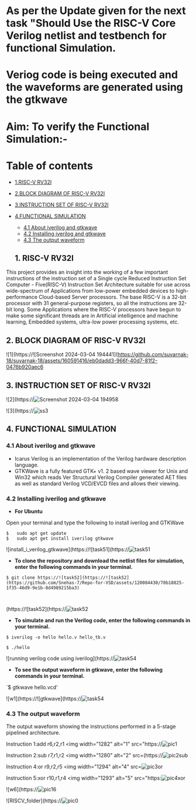 # As per the Update given for the next task "Should Use the RISC-V Core Verilog netlist and testbench for functional Simulation.
# Veriog code is being executed and the waveforms are generated using the gtkwave

# Aim: To verify the Functional Simulation:-
# Table of contents
- [1.RISC-V RV32I](#1-RISC-V-RV32I)
 - [2.BLOCK DIAGRAM OF RISC-V RV32I](#2-BLOCK-DIAGRAM-OF-RISC-V-RV32I)
 - [3.INSTRUCTION SET OF RISC-V RV32I](#3-INSTRUCTION-SET-OF-RISC-V-RV32I)
 - [4.FUNCTIONAL SIMULATION](#4-FUNCTIONAL-SIMULATION)
    - [4.1 About iverilog and gtkwave](#41-About-iverilog-and-gtkwave)
    - [4.2 Installing iverilog and gtkwave](#42-Installing-iverilog-and-gtkwave)
    - [4.3 The output waveform](#43-The-output-waveform)
  
   ## 1. RISC-V RV32I

This project provides an insight into the working of a few important instructions of the instruction set of a Single cycle Reduced Instruction Set Computer - Five(RISC-V) Instruction Set Architecture suitable for use across wide-spectrum of Applications from low-power embedded devices to high-performance Cloud-based Server processors. The base RISC-V is a 32-bit processor with 31 general-purpose registers, so all the instructions are 32-bit long. Some Applications where the RISC-V processors have begun to make some significant threads are in Artificial intelligence and machine learning, Embedded systems, ultra-low power processing systems, etc.

## 2. BLOCK DIAGRAM OF RISC-V RV32I
![1](https://![Screenshot 2024-03-04 194441](https://github.com/suvarnak-18/suvarnak-18/assets/160591416/eb0dadd3-966f-40d7-81f2-0476b920aec6


## 3. INSTRUCTION SET OF RISC-V RV32I
![2](https://![Screenshot 2024-03-04 194958](https://github.com/suvarnak-18/suvarnak-18/assets/160591416/f3863dfc-86ec-4a9e-a485-012108349ef0)



![3](https://![ss3](https://github.com/suvarnak-18/suvarnak-18/assets/160591416/4b5a4508-7c08-445e-b0f9-56fde7fffa7d)


## 4. FUNCTIONAL SIMULATION

### 4.1 About iverilog and gtkwave
- Icarus Verilog is an implementation of the Verilog hardware description language.
- GTKWave is a fully featured GTK+ v1. 2 based wave viewer for Unix and Win32 which reads Ver Structural Verilog Compiler generated AET files as well as standard Verilog VCD/EVCD files and allows their viewing.
  
### 4.2 Installing iverilog and gtkwave

- **For Ubuntu**

 Open your terminal and type the following to install iverilog and GTKWave
 ```
 $   sudo apt get update
 $   sudo apt get install iverilog gtkwave
 ```

![install_i_verilog_gtkwave](https://![task51](https://![task51](https://github.com/Snehas-7/Repo-for-VSD/assets/120084430/716caedd-978e-48cc-a6e5-2429778cdc34)



- **To clone the repository and download the netlist files for simulation, enter the following commands in your terminal.**

 ```
 $ git clone https://![task52](https://![task52](https://github.com/Snehas-7/Repo-for-VSD/assets/120084430/70b18825-1f35-46d9-9e1b-8d4989215ba3)


 
```
(https://![task52](https://![task52](https://github.com/Snehas-7/Repo-for-VSD/assets/120084430/b2daf2b1-2626-424d-a09e-5eda302d1973)



- **To simulate and run the Verilog code, enter the following commands in your terminal.**

```
$ iverilog -o hello hello.v hello_tb.v

$ ./hello
```

![running verilog code using iverilog](https://![task54](https://github.com/Snehas-7/Repo-for-VSD/assets/120084430/449dfd75-2c08-4e97-84fd-a245c95dce9b)





- **To see the output waveform in gtkwave, enter the following commands in your terminal.**

`$ gtkwave hello.vcd'

![w1](https://![gtkwave](https://![task54](https://github.com/Snehas-7/Repo-for-VSD/assets/120084430/1309eedb-ae62-4288-8080-f25fd8e532cd)




### 4.3 The output waveform


 The output waveform showing the instructions performed in a 5-stage pipelined architecture.
 
 Instruction 1:add r6,r2,r1
 <img width="1282" alt="1" src="https://![pic1](https://github.com/Snehas-7/Repo-for-VSD/assets/120084430/56b727fb-e0df-4856-a3c9-dfec4e78cc36)



 Instruction 2:sub r7,r1,r2
 <img width="1280" alt="2" src=(https://![pic2sub](https://github.com/Snehas-7/Repo-for-VSD/assets/120084430/d778f069-f03e-47c6-ab45-ea531338658c)


Instruction 4:or r9,r2,r5
<img width="1294" alt="4" src=![pic3or](https://github.com/Snehas-7/Repo-for-VSD/assets/120084430/54b44ecf-745a-4c32-8c56-7754d7307562)




 Instruction 5:xor r10,r1,r4
 <img width="1293" alt="5" src="https:![pic4xor](https://github.com/Snehas-7/Repo-for-VSD/assets/120084430/aa8abd8b-5ceb-46bb-8c5f-f49b534e1b72)



  

![w6](https://![pic16](https://github.com/suvarnak-18/suvarnak-18/assets/160591416/7a64e0d2-b2f1-4262-b146-ca2edc553813)


![RISCV_folder](https://![pic0](https://github.com/suvarnak-18/suvarnak-18/assets/160591416/733965a9-3bbb-4c15-b411-5c4d8ad29825)

